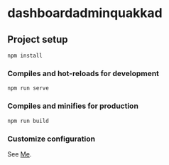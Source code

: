# dashboardadminquakkad

## Project setup
```
npm install
```

### Compiles and hot-reloads for development
```
npm run serve
```

### Compiles and minifies for production
```
npm run build
```

### Customize configuration
See [Me](https://www.linkedin.com/in/mohamed-ibnahmad/).
